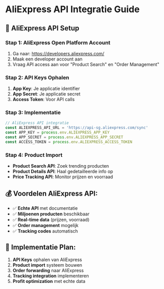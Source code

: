 # AliExpress API Integratie Guide

## 🚀 **AliExpress API Setup**

### **Stap 1: AliExpress Open Platform Account**
1. Ga naar: https://developers.aliexpress.com/
2. Maak een developer account aan
3. Vraag API access aan voor "Product Search" en "Order Management"

### **Stap 2: API Keys Ophalen**
1. **App Key**: Je applicatie identifier
2. **App Secret**: Je applicatie secret
3. **Access Token**: Voor API calls

### **Stap 3: Implementatie**
```javascript
// AliExpress API integratie
const ALIEXPRESS_API_URL = 'https://api-sg.aliexpress.com/sync'
const APP_KEY = process.env.ALIEXPRESS_APP_KEY
const APP_SECRET = process.env.ALIEXPRESS_APP_SECRET
const ACCESS_TOKEN = process.env.ALIEXPRESS_ACCESS_TOKEN
```

### **Stap 4: Product Import**
- **Product Search API**: Zoek trending producten
- **Product Details API**: Haal gedetailleerde info op
- **Price Tracking API**: Monitor prijzen en voorraad

## 💰 **Voordelen AliExpress API:**
- ✅ **Echte API** met documentatie
- ✅ **Miljoenen producten** beschikbaar
- ✅ **Real-time data** (prijzen, voorraad)
- ✅ **Order management** mogelijk
- ✅ **Tracking codes** automatisch

## 🔧 **Implementatie Plan:**
1. **API Keys** ophalen van AliExpress
2. **Product import** systeem bouwen
3. **Order forwarding** naar AliExpress
4. **Tracking integration** implementeren
5. **Profit optimization** met echte data
